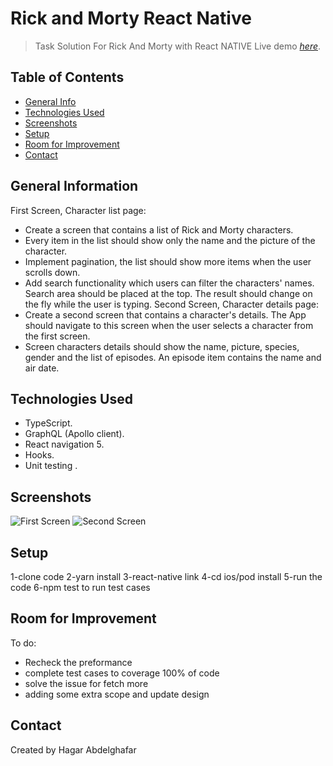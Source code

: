 # Rick and Morty React Native
> Task Solution For Rick And Morty with React NATIVE 
> Live demo [_here_](https://www.example.com). <!-- If you have the project hosted somewhere, include the link here. -->

## Table of Contents
* [General Info](#general-information)
* [Technologies Used](#technologies-used)
* [Screenshots](#screenshots)
* [Setup](#setup)
* [Room for Improvement](#room-for-improvement)
* [Contact](#contact)
<!-- * [License](#license) -->


## General Information

<!-- You don't have to answer all the questions - just the ones relevant to your project. -->
First Screen, Character list page:
- Create a screen that contains a list of Rick and Morty characters.
- Every item in the list should show only the ​name​ and the ​picture​ of the character.
- Implement pagination, the list should show more items when the user scrolls down.
- Add search functionality which users can filter the characters' names. Search area
should be placed at the top. The result should change on the fly while the user is typing.
Second Screen, Character details page:
- Create a second screen that contains a character's details. The App should navigate to this screen when the user selects a character from the first screen.
- Screen characters details should show the ​name​, ​picture​, ​species​, ​gender and the ​list of episodes​. An episode item contains the ​name​ and ​air date​.

## Technologies Used
- TypeScript.
- GraphQL (Apollo client).
- React navigation 5.
- Hooks.
- Unit testing .


## Screenshots
![First Screen ](./img/screenshotone.png)
![Second Screen ](./img/screenshottwo.png)


## Setup
1-clone code 
2-yarn install
3-react-native link 
4-cd ios/pod install
5-run the code 
6-npm test to run test cases 


## Room for Improvement
To do:
- Recheck the preformance 
- complete test cases to coverage 100% of code 
- solve the issue for fetch more 
- adding some extra scope and update design 

## Contact
Created by Hagar Abdelghafar


<!-- Optional -->
<!-- ## License -->
<!-- This project is open source and available under the [... License](). -->

<!-- You don't have to include all sections - just the one's relevant to your project -->
